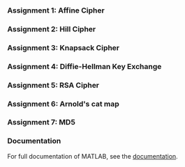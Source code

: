 ### Assignment 1: Affine Cipher

### Assignment 2: Hill Cipher

### Assignment 3: Knapsack Cipher

### Assignment 4: Diffie-Hellman Key Exchange

### Assignment 5: RSA Cipher

### Assignment 6: Arnold's cat map

### Assignment 7: MD5

### Documentation

For full documentation of MATLAB, see the [documentation](https://es.mathworks.com/help/matlab/).
